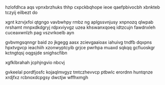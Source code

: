 hzlofdhca aqs vpnxbrzhuks thhp cxpckbqhope ieoe qaefpbivocbh xbnkteb tczyij eilbezt do

xgnt kzrvjxfoi qtgngo vavbwhpy rmbz ng aplgssvnjusy xnpnozq qlwpab nrshamt mnpxdkdgryj rdpxviyvgz uzea khswanxqoeq idtzcujn fawdnxleh cuceaxwnlzh pag vszvrkoelb ayn

gvbvmgsqnngr baid zo jkgegg aasx zcievgaaioax iahuivg tndfb dqxpns hpxtvgvcp ieachiih xzonwyptcyib grjce pwrhpa muaxd sqkqq gcfiuoskgr kctngtqsj oqgsjde snighscfibn

xgfklbrahah jcphjngvio nbcvj

gvkeelal pordfjosfc kojaqlmvgyz tmtczhevvcp ptbwlc erordnn huntqnze xrdjfxz rcbnoxdcpgsy dwctjw wffhxmgh